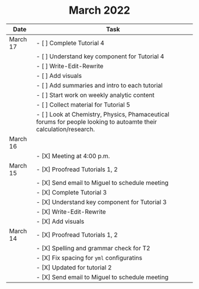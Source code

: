 # <center>March 2022</center>

|  Date  |  Task |
| ------ | ------| 
| March 17  | - [ ] Complete Tutorial 4 |
|           | - [ ] Understand key component for Tutorial 4 |
|           | - [ ] Write-Edit-Rewrite |
|           | - [ ] Add visuals |
|           | - [ ] Add summaries and intro to each tutorial | 
|           | - [ ] Start work on weekly analytic content |
|           | - [ ] Collect material for Tutorial 5 |
|           | - [ ] Look at Chemistry, Physics, Phamaceutical forums for people looking to autoamte their calculation/research. |
| March 16  | |
|           | - [X] Meeting at 4:00 p.m.| 
| March 15  | - [X] Proofread Tutorials 1, 2 |
|           | - [X] Send email to Miguel to schedule meeting | 
|           | - [X] Complete Tutorial 3 |
|           | - [X] Understand key component for Tutorial 3 |
|           | - [X] Write-Edit-Rewrite |
|           | - [X] Add visuals |
| March 14  | - [X] Proofread Tutorials 1, 2 |
|           | -     [X] Spelling and grammar check for T2 |
|           | - [X] Fix spacing for ```yml``` configuratins |
|           |       - [X] Updated for tutorial 2                |
|           | - [X] Send email to Miguel to schedule meeting | 

